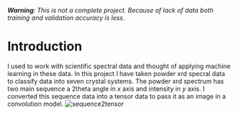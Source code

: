 ***Warning**: This is not a complete project. Because of lack of data both training and validation accuracy is less*.
# Introduction
I used to work with scientific spectral data and thought of applying machine learning in these data. In this project I have taken powder xrd specral data to classify data into seven crystal systems. The powder xrd spectrum has two main sequence a 2theta angle in *x* axis and intensity in *y* axis. I converted this sequence data into a tensor data to pass it as an image in a convolution model.
![sequence2tensor](/rimg.jpg?raw=true "Sequence to tensor")
